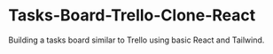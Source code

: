 # Tasks-Board-Trello-Clone-React
Building a tasks board similar to Trello using basic React and Tailwind.

